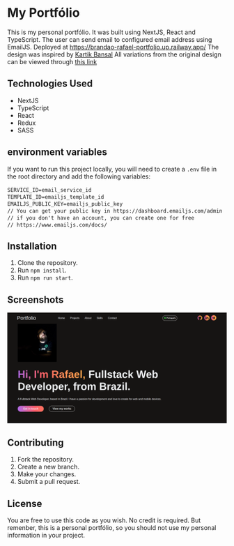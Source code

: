 
# My Portfólio

This is my personal portfólio. It was built using NextJS, React and TypeScript.
The user can send email to configured email address using EmailJS.
Deployed at https://brandao-rafael-portfolio.up.railway.app/
The design was inspired by [Kartik Bansal](
    https://www.figma.com/@kartikb
)
All variations from the original design can be viewed through [this link](
    https://www.figma.com/community/file/1191026033275812161/Xfolio---Portfolio-website-UI-Kit
)


## Technologies Used

- NextJS
- TypeScript
- React
- Redux
- SASS

## environment variables
If you want to run this project locally, you will need to create a `.env` file in the root directory and add the following variables:
```
SERVICE_ID=email_service_id
TEMPLATE_ID=emailjs_template_id
EMAILJS_PUBLIC_KEY=emailjs_public_key
// You can get your public key in https://dashboard.emailjs.com/admin
// if you don't have an account, you can create one for free
// https://www.emailjs.com/docs/

```
## Installation

1. Clone the repository.
2. Run `npm install`.
3. Run `npm run start`.

## Screenshots

![Screenshot of the app](frontend/public/images/screenshot.png)

## Contributing

1. Fork the repository.
2. Create a new branch.
3. Make your changes.
4. Submit a pull request.

## License

You are free to use this code as you wish. No credit is required. But remenber, this is a personal portfólio, so you should not use my personal information in your project.

